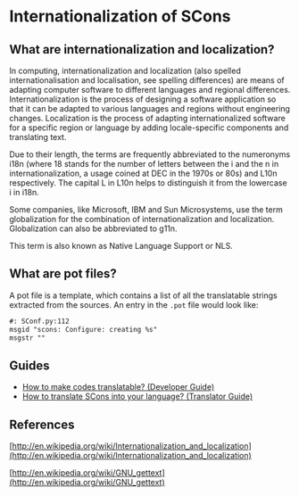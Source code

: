 

# Internationalization of SCons


## What are internationalization and localization?

In computing, internationalization and localization (also spelled internationalisation and localisation, see spelling differences) are means of adapting computer software to different languages and regional differences. Internationalization is the process of designing a software application so that it can be adapted to various languages and regions without engineering changes. Localization is the process of adapting internationalized software for a specific region or language by adding locale-specific components and translating text. 

Due to their length, the terms are frequently abbreviated to the numeronyms i18n (where 18 stands for the number of letters between the i and the n in internationalization, a usage coined at DEC in the 1970s or 80s) and L10n respectively. The capital L in L10n helps to distinguish it from the lowercase i in i18n. 

Some companies, like Microsoft, IBM and Sun Microsystems, use the term globalization for the combination of internationalization and localization. Globalization can also be abbreviated to g11n. 

This term is also known as Native Language Support or NLS. 


## What are pot files?

A pot file is a template, which contains a list of all the translatable strings extracted from the sources. An entry in the `.pot` file would look like: 


```txt
#: SConf.py:112
msgid "scons: Configure: creating %s"
msgstr ""
```

## Guides

* [How to make codes translatable? (Developer Guide)](i18n/DeveloperGuide) 
* [How to translate SCons into your language? (Translator Guide)](i18n-TranslatorGuide) 

## References

[http://en.wikipedia.org/wiki/Internationalization_and_localization](http://en.wikipedia.org/wiki/Internationalization_and_localization) 

[http://en.wikipedia.org/wiki/GNU_gettext](http://en.wikipedia.org/wiki/GNU_gettext) 
